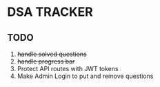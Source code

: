 # DSA TRACKER

## TODO

<ol>
<li>
    <s>handle solved questions</s> 
 </li>
 <li>
<s>handle progress bar</s> 
 </li>

 <li>
 Protect API routes with JWT tokens
 </li>

<li>
Make Admin Login to put and remove questions

 </li>
 </ol>
